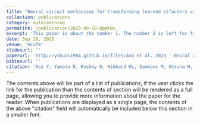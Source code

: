 ```yaml
---
title: "Neural circuit mechanisms for transforming learned olfactory valences into wind-oriented movement"
collection: publications
category: optolearning
permalink: /publication/2023-09-18-UpWiNs
excerpt: 'This paper is about the number 1. The number 2 is left for future work.'
date: Sep 18, 2023
venue: 'eLife'
slidesurl: ''
paperurl: 'http://yshuai1984.github.io/files/Aso et al. 2023 - Neural circuit mechanisms for transforming learned olfactory valences into wind-oriented movement.pdf'
bibtexurl: ''
citation: 'Aso Y, Yamada D, Bushey D, Hibbard KL, Sammons M, Otsuna H, Shuai Y, Hige T. 2023. Neural circuit mechanisms for transforming learned olfactory valences into wind-oriented movement. Elife 12. doi:10.7554/eLife.85756'
---
```

The contents above will be part of a list of publications, if the user clicks the link for the publication than the contents of section will be rendered as a full page, allowing you to provide more information about the paper for the reader. When publications are displayed as a single page, the contents of the above "citation" field will automatically be included below this section in a smaller font.
